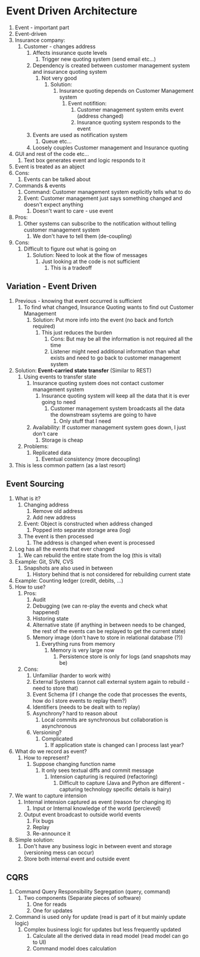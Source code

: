 # Event Driven Architecture #
1. Event - important part
2. Event-driven
3. Insurance company:
	1. Customer - changes address
		1. Affects insurance quote levels
			1. Trigger new quoting system (send email etc...)
		2. Dependency is created between customer management system and insurance quoting system
			1. Not very good
				1. Solution:
					1. Insurance quoting depends on Customer Management system
						1. Event notifition:
							1. Customer management system emits event (address changed)
							2. Insurance quoting system responds to the event
		3. Events are used as notification system
			1. Queue etc...
		4. Loosely couples Customer management and Insurance quoting
4. GUI and rest of the code etc...
	1. Text box generates event and logic responds to it
5. Event is treated as an abject
6. Cons: 
	1. Events can be talked about
7. Commands & events
	1. Command: Customer management system explicitly tells what to do
	2. Event: Customer management just says something changed and doesn't expect anything
		1. Doesn't want to care - use event
8. Pros:
	1. Other systems can subscribe to the notification without telling customer management system
		1. We don't have to tell them (de-coupling)
9. Cons:
	1. Difficult to figure out what is going on
		1. Solution: Need to look at the flow of messages
			1. Just looking at the code is not sufficient
				1. This is a tradeoff

## Variation - Event Driven ##
1. Previous - knowing that event occurred is sufficient
	1. To find what changed, Insurance Quoting wants to find out Customer Management
		1. Solution: Put more info into the event (no back and fortch required)
			1. This just reduces the burden
				1. Cons: But may be all the information is not required all the time
				2. Listener might need additional information than what exists and need to go back to customer management system
2. Solution: **Event-carried state transfer** (Similar to REST)
	1. Using events to transfer state
		1. Insurance quoting system does not contact customer management system
			1. Insurance quoting system will keep all the data that it is ever going to need
				1. Customer management system broadcasts all the data the downstream ssytems are going to have
					1. Only stuff that I need
		2. Availability: If customer management system goes down, I just don't care
			1. Storage is cheap
	2. Problems:
		1. Replicated data
			1. Eventual consistency (more decoupling)
3. This is less common pattern (as a last resort)

## Event Sourcing ##
1. What is it?
	1. Changing address
		1. Remove old address
		2. Add new address
	2. Event: Object is constructed when address changed
		1. Popped into separate storage area (log)
	3. The event is then processed
		1. The address is changed when event is processed
2. Log has all the events that ever changed
	1. We can rebuild the entire state from the log (this is vital)
3. Example: Git, SVN, CVS
	1. Snapshots are also used in between
		1. History behind that is not considered for rebuilding current state
4. Example: Counting ledger (credit, debits, ...)
5. How to use?
	1. Pros:
		1. Audit
		2. Debugging (we can re-play the events and check what happened)
		3. Historing state
		4. Alternative state (if anything in between needs to be changed, the rest of the events can be replayed to get the current state)
		5. Memory image (don't have to store in relational database (?))
			1. Everything runs from memory
				1. Memory is very large now
					1. Persistence store is only for logs (and snapshots may be)
	2. Cons:
		1. Unfamiliar (harder to work with)
		2. External Systems (cannot call external system again to rebuild - need to store that)
		3. Event Schema (if I change the code that processes the events, how do I store events to replay them?)
		4. Identifiers (needs to be dealt with to replay)
		5. Asynchrony? hard to reason about
			1. Local commits are synchronous but collaboration is asynchronous
		6. Versioning?
			1. Complicated
				1. If application state is changed can I process last year?
6. What do we record as event?
	1. How to represent?
		1. Suppose changing function name
			1. It only sees textual diffs and commit message
				1. Intension capturing is required (refactoring)
					1. Difficult to capture (Java and Python are different - capturing technology specific details is hairy)
7. We want to capture intension
	1. Internal intension captured as event (reason for changing it)
		1. Input or Internal knowledge of the world (percieved)
	2. Output event broadcast to outside world events
		1. Fix bugs
		2. Replay
		3. Re-announce it
8. Simple solution:
	1. Don't have any business logic in between event and storage (versioning mess can occur)
	2. Store both internal event and outside event

## CQRS ##
1. Command Query Responsibility Segregation (query, command)
	1. Two components (Separate pieces of software)
		1. One for reads
		2. One for updates
2. Command is used only for update (read is part of it but mainly update logic)
	1. Complex business logic for updates but less frequently updated
		1. Calculate all the derived data in read model (read model can go to UI)
		2. Command model does calculation